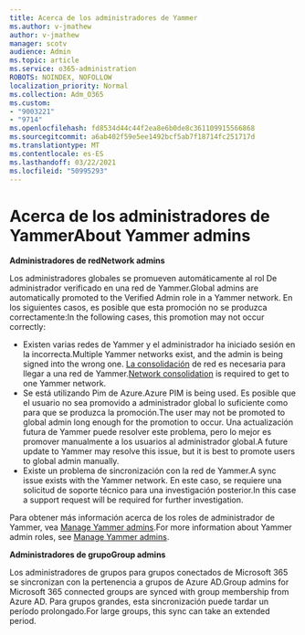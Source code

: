 ```yaml
---
title: Acerca de los administradores de Yammer
ms.author: v-jmathew
author: v-jmathew
manager: scotv
audience: Admin
ms.topic: article
ms.service: o365-administration
ROBOTS: NOINDEX, NOFOLLOW
localization_priority: Normal
ms.collection: Adm_O365
ms.custom:
- "9003221"
- "9714"
ms.openlocfilehash: fd8534d44c44f2ea8e6b0de8c361109915566868
ms.sourcegitcommit: a6ab402f59e5ee1492bcf5ab7f18714fc251717d
ms.translationtype: MT
ms.contentlocale: es-ES
ms.lasthandoff: 03/22/2021
ms.locfileid: "50995293"
---
```

# <a name="about-yammer-admins"></a><span data-ttu-id="b10de-102">Acerca de los administradores de Yammer</span><span class="sxs-lookup"><span data-stu-id="b10de-102">About Yammer admins</span></span>

<span data-ttu-id="b10de-103">**Administradores de red**</span><span class="sxs-lookup"><span data-stu-id="b10de-103">**Network admins**</span></span>

<span data-ttu-id="b10de-104">Los administradores globales se promueven automáticamente al rol De administrador verificado en una red de Yammer.</span><span class="sxs-lookup"><span data-stu-id="b10de-104">Global admins are automatically promoted to the Verified Admin role in a Yammer network.</span></span> <span data-ttu-id="b10de-105">En los siguientes casos, es posible que esta promoción no se produzca correctamente:</span><span class="sxs-lookup"><span data-stu-id="b10de-105">In the following cases, this promotion may not occur correctly:</span></span>

- <span data-ttu-id="b10de-106">Existen varias redes de Yammer y el administrador ha iniciado sesión en la incorrecta.</span><span class="sxs-lookup"><span data-stu-id="b10de-106">Multiple Yammer networks exist, and the admin is being signed into the wrong one.</span></span> <span data-ttu-id="b10de-107">[La consolidación](https://docs.microsoft.com/yammer/configure-your-yammer-network/consolidate-multiple-yammer-networks) de red es necesaria para llegar a una red de Yammer.</span><span class="sxs-lookup"><span data-stu-id="b10de-107">[Network consolidation](https://docs.microsoft.com/yammer/configure-your-yammer-network/consolidate-multiple-yammer-networks) is required to get to one Yammer network.</span></span>
- <span data-ttu-id="b10de-108">Se está utilizando Pim de Azure.</span><span class="sxs-lookup"><span data-stu-id="b10de-108">Azure PIM is being used.</span></span> <span data-ttu-id="b10de-109">Es posible que el usuario no sea promovido a administrador global lo suficiente como para que se produzca la promoción.</span><span class="sxs-lookup"><span data-stu-id="b10de-109">The user may not be promoted to global admin long enough for the promotion to occur.</span></span> <span data-ttu-id="b10de-110">Una actualización futura de Yammer puede resolver este problema, pero lo mejor es promover manualmente a los usuarios al administrador global.</span><span class="sxs-lookup"><span data-stu-id="b10de-110">A future update to Yammer may resolve this issue, but it is best to promote users to global admin manually.</span></span>
- <span data-ttu-id="b10de-111">Existe un problema de sincronización con la red de Yammer.</span><span class="sxs-lookup"><span data-stu-id="b10de-111">A sync issue exists with the Yammer network.</span></span> <span data-ttu-id="b10de-112">En este caso, se requiere una solicitud de soporte técnico para una investigación posterior.</span><span class="sxs-lookup"><span data-stu-id="b10de-112">In this case a support request will be required for further investigation.</span></span>

<span data-ttu-id="b10de-113">Para obtener más información acerca de los roles de administrador de Yammer, vea [Manage Yammer admins](https://docs.microsoft.com/yammer/manage-yammer-users/manage-yammer-admins).</span><span class="sxs-lookup"><span data-stu-id="b10de-113">For more information about Yammer admin roles, see [Manage Yammer admins](https://docs.microsoft.com/yammer/manage-yammer-users/manage-yammer-admins).</span></span>

<span data-ttu-id="b10de-114">**Administradores de grupo**</span><span class="sxs-lookup"><span data-stu-id="b10de-114">**Group admins**</span></span>

<span data-ttu-id="b10de-115">Los administradores de grupos para grupos conectados de Microsoft 365 se sincronizan con la pertenencia a grupos de Azure AD.</span><span class="sxs-lookup"><span data-stu-id="b10de-115">Group admins for Microsoft 365 connected groups are synced with group membership from Azure AD.</span></span> <span data-ttu-id="b10de-116">Para grupos grandes, esta sincronización puede tardar un período prolongado.</span><span class="sxs-lookup"><span data-stu-id="b10de-116">For large groups, this sync can take an extended period.</span></span>
